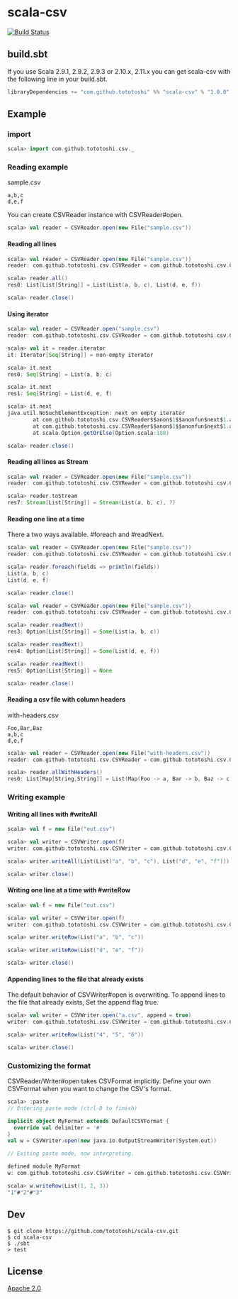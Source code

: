 # scala-csv

[![Build Status](https://travis-ci.org/tototoshi/scala-csv.png)](https://travis-ci.org/tototoshi/scala-csv)

## build.sbt
If you use Scala 2.9.1, 2.9.2, 2.9.3 or 2.10.x, 2.11.x you can get scala-csv with the following line in your build.sbt.

```scala
libraryDependencies += "com.github.tototoshi" %% "scala-csv" % "1.0.0"
```

## Example

### import

```scala
scala> import com.github.tototoshi.csv._
```

### Reading example

sample.csv
```
a,b,c
d,e,f
```

You can create CSVReader instance with CSVReader#open.

```scala
scala> val reader = CSVReader.open(new File("sample.csv"))
```

#### Reading all lines
```scala
scala> val reader = CSVReader.open(new File("sample.csv"))
reader: com.github.tototoshi.csv.CSVReader = com.github.tototoshi.csv.CSVReader@36d0c6dd

scala> reader.all()
res0: List[List[String]] = List(List(a, b, c), List(d, e, f))

scala> reader.close()
```

#### Using iterator
```scala
scala> val reader = CSVReader.open("sample.csv")
reader: com.github.tototoshi.csv.CSVReader = com.github.tototoshi.csv.CSVReader@22d568da

scala> val it = reader.iterator
it: Iterator[Seq[String]] = non-empty iterator

scala> it.next
res0: Seq[String] = List(a, b, c)

scala> it.next
res1: Seq[String] = List(d, e, f)

scala> it.next
java.util.NoSuchElementException: next on empty iterator
        at com.github.tototoshi.csv.CSVReader$$anon$1$$anonfun$next$1.apply(CSVReader.scala:55)
        at com.github.tototoshi.csv.CSVReader$$anon$1$$anonfun$next$1.apply(CSVReader.scala:55)
        at scala.Option.getOrElse(Option.scala:108)

scala> reader.close()
```

#### Reading all lines as Stream
```scala
scala> val reader = CSVReader.open(new File("sample.csv"))
reader: com.github.tototoshi.csv.CSVReader = com.github.tototoshi.csv.CSVReader@7dae76b4

scala> reader.toStream
res7: Stream[List[String]] = Stream(List(a, b, c), ?)
```

#### Reading one line at a time

There a two ways available. #foreach and #readNext.

```scala
scala> val reader = CSVReader.open(new File("sample.csv"))
reader: com.github.tototoshi.csv.CSVReader = com.github.tototoshi.csv.CSVReader@4720a918

scala> reader.foreach(fields => println(fields))
List(a, b, c)
List(d, e, f)

scala> reader.close()
```

```scala
scala> val reader = CSVReader.open(new File("sample.csv"))
reader: com.github.tototoshi.csv.CSVReader = com.github.tototoshi.csv.CSVReader@4b545701

scala> reader.readNext()
res3: Option[List[String]] = Some(List(a, b, c))

scala> reader.readNext()
res4: Option[List[String]] = Some(List(d, e, f))

scala> reader.readNext()
res5: Option[List[String]] = None

scala> reader.close()
```

#### Reading a csv file with column headers

with-headers.csv
```
Foo,Bar,Baz
a,b,c
d,e,f
```

````scala
scala> val reader = CSVReader.open(new File("with-headers.csv"))
reader: com.github.tototoshi.csv.CSVReader = com.github.tototoshi.csv.CSVReader@1a64e307

scala> reader.allWithHeaders()
res0: List[Map[String,String]] = List(Map(Foo -> a, Bar -> b, Baz -> c), Map(Foo -> d, Bar -> e, Baz -> f))
````

### Writing example

#### Writing all lines with #writeAll

```scala
scala> val f = new File("out.csv")

scala> val writer = CSVWriter.open(f)
writer: com.github.tototoshi.csv.CSVWriter = com.github.tototoshi.csv.CSVWriter@783f77f1

scala> writer.writeAll(List(List("a", "b", "c"), List("d", "e", "f")))

scala> writer.close()
```


#### Writing one line at a time with #writeRow
```scala
scala> val f = new File("out.csv")

scala> val writer = CSVWriter.open(f)
writer: com.github.tototoshi.csv.CSVWriter = com.github.tototoshi.csv.CSVWriter@41ad4de1

scala> writer.writeRow(List("a", "b", "c"))

scala> writer.writeRow(List("d", "e", "f"))

scala> writer.close()
```

#### Appending lines to the file that already exists
The default behavior of CSVWriter#open is overwriting.
To append lines to the file that already exists, Set the append flag true.

```scala
scala> val writer = CSVWriter.open("a.csv", append = true)
writer: com.github.tototoshi.csv.CSVWriter = com.github.tototoshi.csv.CSVWriter@67a84246

scala> writer.writeRow(List("4", "5", "6"))

scala> writer.close()
```

### Customizing the format

CSVReader/Writer#open takes CSVFormat implicitly.
Define your own CSVFormat when you want to change the CSV's format.

```scala
scala> :paste
// Entering paste mode (ctrl-D to finish)

implicit object MyFormat extends DefaultCSVFormat {
  override val delimiter = '#'
}
val w = CSVWriter.open(new java.io.OutputStreamWriter(System.out))

// Exiting paste mode, now interpreting.

defined module MyFormat
w: com.github.tototoshi.csv.CSVWriter = com.github.tototoshi.csv.CSVWriter@6cd66afa

scala> w.writeRow(List(1, 2, 3))
"1"#"2"#"3"
```

## Dev

```
$ git clone https://github.com/tototoshi/scala-csv.git
$ cd scala-csv
$ ./sbt
> test
```

## License
[Apache 2.0](http://www.apache.org/licenses/LICENSE-2.0)
